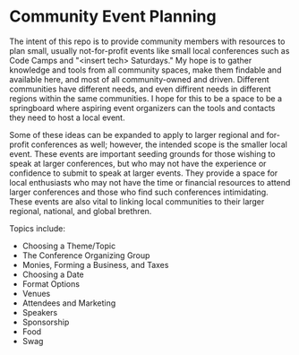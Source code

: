# Community Event Planning
The intent of this repo is to provide community members with resources to plan small, usually not-for-profit events like small local conferences such as Code Camps and "&lt;insert tech&gt; Saturdays." My hope is to gather knowledge and tools from all community spaces, make them findable and available here, and most of all community-owned and driven. Different communities have different needs, and even diffirent needs in different regions within the same communities. I hope for this to be a space to be a springboard where aspiring event organizers can the tools and contacts they need to host a local event.

Some of these ideas can be expanded to apply to larger regional and for-profit conferences as well; however, the intended scope is the smaller local event. These events are important seeding grounds for those wishing to speak at larger conferences, but who may not have the experience or confidence to submit to speak at larger events. They provide a space for local enthusiasts who may not have the time or financial resources to attend larger conferences and those who find such conferences intimidating. These events are also vital to linking local communities to their larger regional, national, and global brethren.

Topics include:<br>

* Choosing a Theme/Topic<br>
* The Conference Organizing Group<br>
* Monies, Forming a Business, and Taxes<br>
* Choosing a Date<br>
* Format Options<br>
* Venues<br>
* Attendees and Marketing<br>
* Speakers<br>
* Sponsorship<br>
* Food<br>
* Swag<br>




